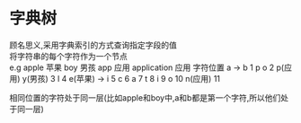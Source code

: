 # 字典树  
顾名思义,采用字典索引的方式查询指定字段的值  
将字符串的每个字符作为一个节点  
e.g
apple   苹果
boy     男孩
app     应用
application 应用
                                字符位置
a  ->       b                       1
p           o                       2
p(应用)     y(男孩)                 3
l                                   4
e(苹果) ->  i                       5
            c                       6
            a                       7
            t                       8
            i                       9
            o                       10
            n(应用)                 11

相同位置的字符处于同一层(比如apple和boy中,a和b都是第一个字符,所以他们处于同一层)